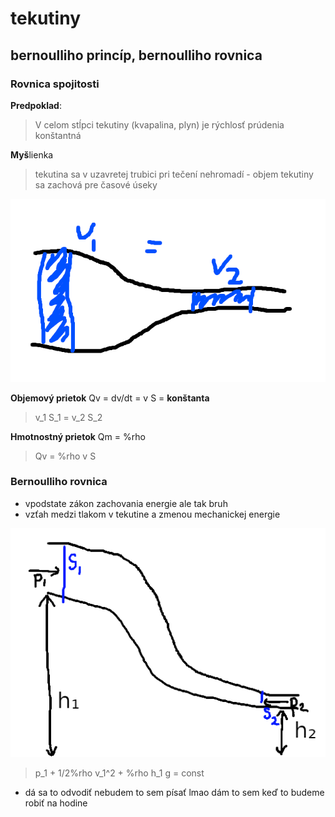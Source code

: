 # tekutiny

## bernoulliho princíp, bernoulliho rovnica

### Rovnica spojitosti

**Predpoklad**:

> V celom stĺpci tekutiny (kvapalina, plyn) je rýchlosť prúdenia konštantná

**Myš**lienka

> tekutina sa v uzavretej trubici pri tečení nehromadí - objem tekutiny sa zachová pre časové úseky

![micv](fyz-e-0.png)

**Objemový prietok** Qv = dv/dt = v S = **konštanta**

> v_1 S_1 = v_2 S_2

**Hmotnostný prietok** Qm = %rho

> Qv = %rho v S

### Bernoulliho rovnica

 - vpodstate zákon zachovania energie ale tak bruh
 - vzťah medzi tlakom v tekutine a zmenou mechanickej energie

![micv](fyz-e-1.png)

> p_1 + 1/2%rho v_1^2 + %rho h_1 g = const

- dá sa to odvodiť nebudem to sem písať lmao dám to sem keď to budeme robiť na hodine

